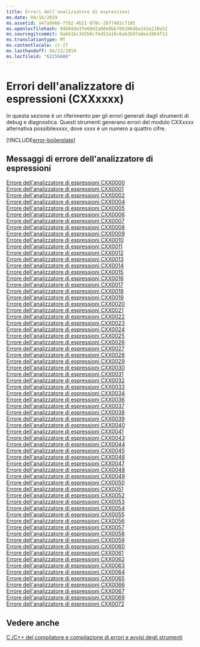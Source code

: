 ```yaml
---
title: Errori dell'analizzatore di espressioni
ms.date: 04/16/2019
ms.assetid: a47a9866-7fb2-4b21-978c-2b77402c7105
ms.openlocfilehash: 04b0dde3fe60d2a00e9bb788386d6a242e210a52
ms.sourcegitcommit: 0ab61bc3d2b6cfbd52a16c6ab2b97a8ea1864f12
ms.translationtype: MT
ms.contentlocale: it-IT
ms.lasthandoff: 04/23/2019
ms.locfileid: "62255680"
---
```

# <a name="expression-evaluator-errors-cxxxxxx"></a>Errori dell'analizzatore di espressioni (CXXxxxx)

In questa sezione è un riferimento per gli errori generati dagli strumenti di debug e diagnostica. Questi strumenti generano errori del modulo CXX*xxxx* alternativa possibile*xxxx*, dove *xxxx* è un numero a quattro cifre.

[!INCLUDE[error-boilerplate](../../error-messages/includes/error-boilerplate.md)]

## <a name="expression-evaluator-error-messages"></a>Messaggi di errore dell'analizzatore di espressioni

[Errore dell'analizzatore di espressioni CXX0000](expression-evaluator-error-cxx0000.md) \
[Errore dell'analizzatore di espressioni CXX0001](expression-evaluator-error-cxx0001.md) \
[Errore dell'analizzatore di espressioni CXX0002](expression-evaluator-error-cxx0002.md) \
[Errore dell'analizzatore di espressioni CXX0004](expression-evaluator-error-cxx0004.md) \
[Errore dell'analizzatore di espressioni CXX0005](expression-evaluator-error-cxx0005.md) \
[Errore dell'analizzatore di espressioni CXX0006](expression-evaluator-error-cxx0006.md) \
[Errore dell'analizzatore di espressioni CXX0007](expression-evaluator-error-cxx0007.md) \
[Errore dell'analizzatore di espressioni CXX0008](expression-evaluator-error-cxx0008.md) \
[Errore dell'analizzatore di espressioni CXX0009](expression-evaluator-error-cxx0009.md) \
[Errore dell'analizzatore di espressioni CXX0010](expression-evaluator-error-cxx0010.md) \
[Errore dell'analizzatore di espressioni CXX0011](expression-evaluator-error-cxx0011.md) \
[Errore dell'analizzatore di espressioni CXX0012](expression-evaluator-error-cxx0012.md) \
[Errore dell'analizzatore di espressioni CXX0013](expression-evaluator-error-cxx0013.md) \
[Errore dell'analizzatore di espressioni CXX0014](expression-evaluator-error-cxx0014.md) \
[Errore dell'analizzatore di espressioni CXX0015](expression-evaluator-error-cxx0015.md) \
[Errore dell'analizzatore di espressioni CXX0016](expression-evaluator-error-cxx0016.md) \
[Errore dell'analizzatore di espressioni CXX0017](expression-evaluator-error-cxx0017.md) \
[Errore dell'analizzatore di espressioni CXX0018](expression-evaluator-error-cxx0018.md) \
[Errore dell'analizzatore di espressioni CXX0019](expression-evaluator-error-cxx0019.md) \
[Errore dell'analizzatore di espressioni CXX0020](expression-evaluator-error-cxx0020.md) \
[Errore dell'analizzatore di espressioni CXX0021](expression-evaluator-error-cxx0021.md) \
[Errore dell'analizzatore di espressioni CXX0022](expression-evaluator-error-cxx0022.md) \
[Errore dell'analizzatore di espressioni CXX0023](expression-evaluator-error-cxx0023.md) \
[Errore dell'analizzatore di espressioni CXX0024](expression-evaluator-error-cxx0024.md) \
[Errore dell'analizzatore di espressioni CXX0025](expression-evaluator-error-cxx0025.md) \
[Errore dell'analizzatore di espressioni CXX0026](expression-evaluator-error-cxx0026.md) \
[Errore dell'analizzatore di espressioni CXX0027](expression-evaluator-error-cxx0027.md) \
[Errore dell'analizzatore di espressioni CXX0028](expression-evaluator-error-cxx0028.md) \
[Errore dell'analizzatore di espressioni CXX0029](expression-evaluator-error-cxx0029.md) \
[Errore dell'analizzatore di espressioni CXX0030](expression-evaluator-error-cxx0030.md) \
[Errore dell'analizzatore di espressioni CXX0031](expression-evaluator-error-cxx0031.md) \
[Errore dell'analizzatore di espressioni CXX0032](expression-evaluator-error-cxx0032.md) \
[Errore dell'analizzatore di espressioni CXX0033](expression-evaluator-error-cxx0033.md) \
[Errore dell'analizzatore di espressioni CXX0034](expression-evaluator-error-cxx0034.md) \
[Errore dell'analizzatore di espressioni CXX0036](expression-evaluator-error-cxx0036.md) \
[Errore dell'analizzatore di espressioni CXX0037](expression-evaluator-error-cxx0037.md) \
[Errore dell'analizzatore di espressioni CXX0038](expression-evaluator-error-cxx0038.md) \
[Errore dell'analizzatore di espressioni CXX0039](expression-evaluator-error-cxx0039.md) \
[Errore dell'analizzatore di espressioni CXX0040](expression-evaluator-error-cxx0040.md) \
[Errore dell'analizzatore di espressioni CXX0041](expression-evaluator-error-cxx0041.md) \
[Errore dell'analizzatore di espressioni CXX0043](expression-evaluator-error-cxx0043.md) \
[Errore dell'analizzatore di espressioni CXX0044](expression-evaluator-error-cxx0044.md) \
[Errore dell'analizzatore di espressioni CXX0045](expression-evaluator-error-cxx0045.md) \
[Errore dell'analizzatore di espressioni CXX0046](expression-evaluator-error-cxx0046.md) \
[Errore dell'analizzatore di espressioni CXX0047](expression-evaluator-error-cxx0047.md) \
[Errore dell'analizzatore di espressioni CXX0048](expression-evaluator-error-cxx0048.md) \
[Errore dell'analizzatore di espressioni CXX0049](expression-evaluator-error-cxx0049.md) \
[Errore dell'analizzatore di espressioni CXX0050](expression-evaluator-error-cxx0050.md) \
[Errore dell'analizzatore di espressioni CXX0051](expression-evaluator-error-cxx0051.md) \
[Errore dell'analizzatore di espressioni CXX0052](expression-evaluator-error-cxx0052.md) \
[Errore dell'analizzatore di espressioni CXX0053](expression-evaluator-error-cxx0053.md) \
[Errore dell'analizzatore di espressioni CXX0054](expression-evaluator-error-cxx0054.md) \
[Errore dell'analizzatore di espressioni CXX0055](expression-evaluator-error-cxx0055.md) \
[Errore dell'analizzatore di espressioni CXX0056](expression-evaluator-error-cxx0056.md) \
[Errore dell'analizzatore di espressioni CXX0057](expression-evaluator-error-cxx0057.md) \
[Errore dell'analizzatore di espressioni CXX0058](expression-evaluator-error-cxx0058.md) \
[Errore dell'analizzatore di espressioni CXX0059](expression-evaluator-error-cxx0059.md) \
[Errore dell'analizzatore di espressioni CXX0060](expression-evaluator-error-cxx0060.md) \
[Errore dell'analizzatore di espressioni CXX0061](expression-evaluator-error-cxx0061.md) \
[Errore dell'analizzatore di espressioni CXX0062](expression-evaluator-error-cxx0062.md) \
[Errore dell'analizzatore di espressioni CXX0063](expression-evaluator-error-cxx0063.md) \
[Errore dell'analizzatore di espressioni CXX0064](expression-evaluator-error-cxx0064.md) \
[Errore dell'analizzatore di espressioni CXX0065](expression-evaluator-error-cxx0065.md) \
[Errore dell'analizzatore di espressioni CXX0066](expression-evaluator-error-cxx0066.md) \
[Errore dell'analizzatore di espressioni CXX0067](expression-evaluator-error-cxx0067.md) \
[Errore dell'analizzatore di espressioni CXX0069](expression-evaluator-error-cxx0069.md) \
[Errore dell'analizzatore di espressioni CXX0072](expression-evaluator-error-cxx0072.md)

## <a name="see-also"></a>Vedere anche

[C /C++ del compilatore e compilazione di errori e avvisi degli strumenti](../compiler-errors-1/c-cpp-build-errors.md)
